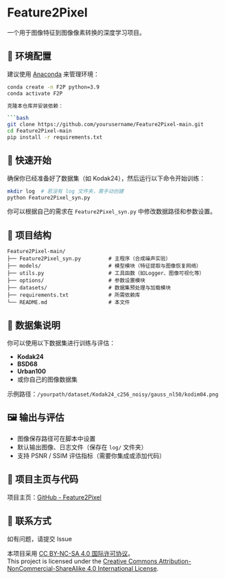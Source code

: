 # Feature2Pixel

一个用于图像特征到图像像素转换的深度学习项目。

## 🔧 环境配置

建议使用 [Anaconda](https://www.anaconda.com/) 来管理环境：

```bash
conda create -n F2P python=3.9
conda activate F2P

克隆本仓库并安装依赖：

```bash
git clone https://github.com/yourusername/Feature2Pixel-main.git
cd Feature2Pixel-main
pip install -r requirements.txt
```

## 🚀 快速开始

确保你已经准备好了数据集（如 Kodak24），然后运行以下命令开始训练：

```bash
mkdir log  # 若没有 log 文件夹，需手动创建
python Feature2Pixel_syn.py
```

你可以根据自己的需求在 `Feature2Pixel_syn.py` 中修改数据路径和参数设置。

## 📁 项目结构

```
Feature2Pixel-main/
├── Feature2Pixel_syn.py         # 主程序（合成噪声实验）
├── models/                      # 模型模块（特征提取与图像恢复网络）
├── utils.py                     # 工具函数（如Logger、图像可视化等）
├── options/                     # 参数设置模块
├── datasets/                    # 数据集预处理与加载模块
├── requirements.txt             # 所需依赖库
└── README.md                    # 本文件
```

## 🧪 数据集说明

你可以使用以下数据集进行训练与评估：

* **Kodak24**
* **BSD68**
* **Urban100**
* 或你自己的图像数据集

示例路径：`/yourpath/dataset/Kodak24_c256_noisy/gauss_nl50/kodim04.png`

## 🖼️ 输出与评估

* 图像保存路径可在脚本中设置
* 默认输出图像、日志文件（保存在 `log/` 文件夹）
* 支持 PSNR / SSIM 评估指标（需要你集成或添加代码）

## 🔗 项目主页与代码

项目主页：[GitHub - Feature2Pixel](https://github.com/Tangfangcai/Feature2Pixel)


## 📧 联系方式

如有问题，请提交 Issue






本项目采用 [CC BY-NC-SA 4.0 国际许可协议](https://creativecommons.org/licenses/by-nc-sa/4.0/deed.zh)。  
This project is licensed under the [Creative Commons Attribution-NonCommercial-ShareAlike 4.0 International License](https://creativecommons.org/licenses/by-nc-sa/4.0/).
